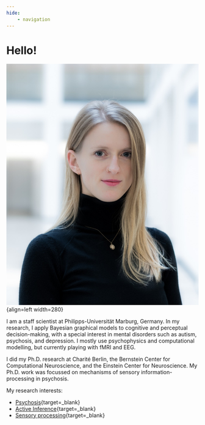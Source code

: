 ```yaml
---
hide: 
    - navigation
---
```


# Hello!

![eckert](assets/images/eckert.jpg){align=left width=280}


I am a staff scientist at Philipps-Universität Marburg, Germany. In my research, I apply Bayesian graphical models to cognitive and perceptual decision-making, with a special interest in mental disorders such as autism, psychosis, and depression. I mostly use psychophysics and computational modelling, but currently playing with fMRI and EEG. 


I did my Ph.D. research at Charité Berlin, the Bernstein Center for Computational Neuroscience, and the Einstein Center for Neuroscience. My Ph.D. work was focussed on mechanisms of sensory information-processing in psychosis. 

My research interests: 

- [Psychosis](https://academic.oup.com/schizophreniabulletin/article/49/2/397/6849479){target=_blank}
- [Active Inference](https://osf.io/preprints/psyarxiv/8aexf){target=_blank}
- [Sensory processing](https://2023.ccneuro.org/view_paper.php?PaperNum=1185){target=_blank}
